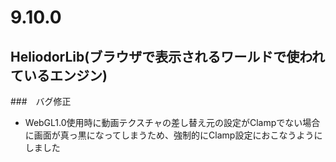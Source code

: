 # 9.10.0

## HeliodorLib(ブラウザで表示されるワールドで使われているエンジン)

###　バグ修正
- WebGL1.0使用時に動画テクスチャの差し替え元の設定がClampでない場合に画面が真っ黒になってしまうため、強制的にClamp設定におこなうようにしました